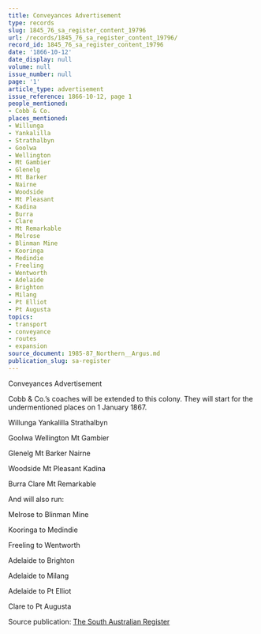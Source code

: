 ```yaml
---
title: Conveyances Advertisement
type: records
slug: 1845_76_sa_register_content_19796
url: /records/1845_76_sa_register_content_19796/
record_id: 1845_76_sa_register_content_19796
date: '1866-10-12'
date_display: null
volume: null
issue_number: null
page: '1'
article_type: advertisement
issue_reference: 1866-10-12, page 1
people_mentioned:
- Cobb & Co.
places_mentioned:
- Willunga
- Yankalilla
- Strathalbyn
- Goolwa
- Wellington
- Mt Gambier
- Glenelg
- Mt Barker
- Nairne
- Woodside
- Mt Pleasant
- Kadina
- Burra
- Clare
- Mt Remarkable
- Melrose
- Blinman Mine
- Kooringa
- Medindie
- Freeling
- Wentworth
- Adelaide
- Brighton
- Milang
- Pt Elliot
- Pt Augusta
topics:
- transport
- conveyance
- routes
- expansion
source_document: 1985-87_Northern__Argus.md
publication_slug: sa-register
---
```


Conveyances Advertisement

Cobb & Co.’s coaches will be extended to this colony.  They will start for the undermentioned places on 1 January 1867.

Willunga	Yankalilla	Strathalbyn

Goolwa	Wellington	Mt Gambier

Glenelg	Mt Barker	Nairne

Woodside	Mt Pleasant	Kadina

Burra	Clare	Mt Remarkable

And will also run:

Melrose to Blinman Mine

Kooringa to Medindie

Freeling to Wentworth

Adelaide to Brighton

Adelaide to Milang

Adelaide to Pt Elliot

Clare to Pt Augusta

Source publication: [The South Australian Register](/publications/sa-register/)
